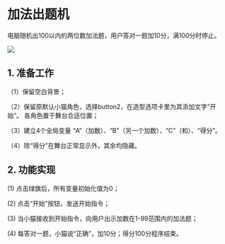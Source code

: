 ﻿
# 加法出题机

电脑随机出100以内的两位数加法题，用户答对一题加10分，满100分时停止。

![](https://img-blog.csdnimg.cn/86400858c9644543bebe7049140a06cc.png)

## 1. 准备工作

（1）保留空白背景；

（2）保留原默认小猫角色，选择button2，在造型选项卡里为其添加文字“开始”。
各角色置于舞台合适位置；

（3）建立4个全局变量 “A”（加数）、“B”（另一个加数）、“C”（和）、“得分”。

（4）除“得分”在舞台正常显示外，其余均隐藏。


## 2. 功能实现

(1) 点击绿旗后，所有变量初始化值为0；

(2) 点击“开始”按钮，发送开始指令；

(3) 当小猫接收到开始指令，向用户出示加数在1-99范围内的加法题；

(4) 每答对一题，小猫说“正确”，加10分；得分100分程序结束。